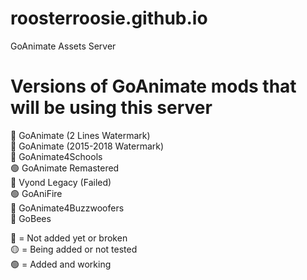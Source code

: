 # roosterroosie.github.io
 GoAnimate Assets Server
 
# Versions of GoAnimate mods that will be using this server

🔴 GoAnimate (2 Lines Watermark) <br> 🔴 GoAnimate (2015-2018 Watermark) <br> 🔴 GoAnimate4Schools <br> 🟢 GoAnimate Remastered <br> 🔴 Vyond Legacy (Failed) <br> 🟢 GoAniFire <br> 🔴 GoAnimate4Buzzwoofers <br> 🔴 GoBees

🔴 = Not added yet or broken <br> 🟡 = Being added or not tested <br> 🟢 = Added and working
